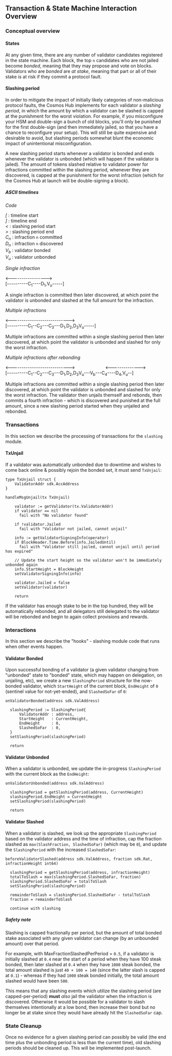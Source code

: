 ## Transaction & State Machine Interaction Overview

### Conceptual overview

#### States

At any given time, there are any number of validator candidates registered in the state machine.
Each block, the top `n` candidates who are not jailed become *bonded*, meaning that they may propose and vote on blocks.
Validators who are *bonded* are *at stake*, meaning that part or all of their stake is at risk if they commit a protocol fault.

#### Slashing period

In order to mitigate the impact of initially likely categories of non-malicious protocol faults, the Cosmos Hub implements for each validator
a *slashing period*, in which the amount by which a validator can be slashed is capped at the punishment for the worst violation. For example,
if you misconfigure your HSM and double-sign a bunch of old blocks, you'll only be punished for the first double-sign (and then immediately jailed,
so that you have a chance to reconfigure your setup). This will still be quite expensive and desirable to avoid, but slashing periods somewhat blunt
the economic impact of unintentional misconfiguration.

A new slashing period starts whenever a validator is bonded and ends whenever the validator is unbonded (which will happen if the validator is jailed).
The amount of tokens slashed relative to validator power for infractions committed within the slashing period, whenever they are discovered, is capped
at the punishment for the worst infraction (which for the Cosmos Hub at launch will be double-signing a block).

##### ASCII timelines

*Code*

*[*   : timeline start  
*]*   : timeline end  
*<*   : slashing period start  
*>*   : slashing period end  
*C<sub>n</sub>* : infraction `n` committed  
*D<sub>n</sub>* : infraction `n` discovered  
*V<sub>b</sub>* : validator bonded  
*V<sub>u</sub>* : validator unbonded  

*Single infraction*

<----------------->   
[----------C<sub>1</sub>----D<sub>1</sub>,V<sub>u</sub>-----]

A single infraction is committed then later discovered, at which point the validator is unbonded and slashed at the full amount for the infraction.

*Multiple infractions*

<---------------------------->   
[----------C<sub>1</sub>--C<sub>2</sub>---C<sub>3</sub>---D<sub>1</sub>,D<sub>2</sub>,D<sub>3</sub>V<sub>u</sub>-----]

Multiple infractions are committed within a single slashing period then later discovered, at which point the validator is unbonded and slashed for only the worst infraction.

*Multiple infractions after rebonding*


<---------------------------->&nbsp;&nbsp;&nbsp;&nbsp;&nbsp;&nbsp;&nbsp;&nbsp;&nbsp;&nbsp;&nbsp;&nbsp;&nbsp;&nbsp;&nbsp;&nbsp;&nbsp;&nbsp;&nbsp;&nbsp;&nbsp;&nbsp;&nbsp;&nbsp;<-------------->  
[----------C<sub>1</sub>--C<sub>2</sub>---C<sub>3</sub>---D<sub>1</sub>,D<sub>2</sub>,D<sub>3</sub>V<sub>u</sub>---V<sub>b</sub>---C<sub>4</sub>----D<sub>4</sub>,V<sub>u</sub>--]

Multiple infractions are committed within a single slashing period then later discovered, at which point the validator is unbonded and slashed for only the worst infraction.
The validator then unjails themself and rebonds, then commits a fourth infraction - which is discovered and punished at the full amount, since a new slashing period started
when they unjailed and rebonded.

### Transactions

In this section we describe the processing of transactions for the `slashing` module.

#### TxUnjail

If a validator was automatically unbonded due to downtime and wishes to come back online &
possibly rejoin the bonded set, it must send `TxUnjail`:

```golang
type TxUnjail struct {
    ValidatorAddr sdk.AccAddress
}

handleMsgUnjail(tx TxUnjail)

    validator := getValidator(tx.ValidatorAddr)
    if validator == nil
      fail with "No validator found"

    if !validator.Jailed
      fail with "Validator not jailed, cannot unjail"

    info := getValidatorSigningInfo(operator)
    if BlockHeader.Time.Before(info.JailedUntil)
      fail with "Validator still jailed, cannot unjail until period has expired"

    // Update the start height so the validator won't be immediately unbonded again
    info.StartHeight = BlockHeight
    setValidatorSigningInfo(info)

    validator.Jailed = false
    setValidator(validator)

    return
```

If the validator has enough stake to be in the top hundred, they will be automatically rebonded,
and all delegators still delegated to the validator will be rebonded and begin to again collect
provisions and rewards.

### Interactions

In this section we describe the "hooks" - slashing module code that runs when other events happen.

#### Validator Bonded

Upon successful bonding of a validator (a given validator changing from "unbonded" state to "bonded" state,
which may happen on delegation, on unjailing, etc), we create a new `SlashingPeriod` structure for the
now-bonded validator, which `StartHeight` of the current block, `EndHeight` of `0` (sentinel value for not-yet-ended),
and `SlashedSoFar` of `0`:

```golang
onValidatorBonded(address sdk.ValAddress)

  slashingPeriod := SlashingPeriod{
      ValidatorAddr : address,
      StartHeight   : CurrentHeight,
      EndHeight     : 0,    
      SlashedSoFar  : 0,
  }
  setSlashingPeriod(slashingPeriod)
  
  return
```

#### Validator Unbonded

When a validator is unbonded, we update the in-progress `SlashingPeriod` with the current block as the `EndHeight`:

```golang
onValidatorUnbonded(address sdk.ValAddress)

  slashingPeriod = getSlashingPeriod(address, CurrentHeight)
  slashingPeriod.EndHeight = CurrentHeight
  setSlashingPeriod(slashingPeriod)

  return
```

#### Validator Slashed

When a validator is slashed, we look up the appropriate `SlashingPeriod` based on the validator
address and the time of infraction, cap the fraction slashed as `max(SlashFraction, SlashedSoFar)`
(which may be `0`), and update the `SlashingPeriod` with the increased `SlashedSoFar`:

```golang
beforeValidatorSlashed(address sdk.ValAddress, fraction sdk.Rat, infractionHeight int64)
  
  slashingPeriod = getSlashingPeriod(address, infractionHeight)
  totalToSlash = max(slashingPeriod.SlashedSoFar, fraction)
  slashingPeriod.SlashedSoFar = totalToSlash
  setSlashingPeriod(slashingPeriod)

  remainderToSlash = slashingPeriod.SlashedSoFar - totalToSlash
  fraction = remainderToSlash

  continue with slashing
```

##### Safety note

Slashing is capped fractionally per period, but the amount of total bonded stake associated with any given validator can change (by an unbounded amount) over that period.

For example, with MaxFractionSlashedPerPeriod = `0.5`, if a validator is initially slashed at `0.4` near the start of a period when they have 100 steak bonded,
then later slashed at `0.4` when they have `1000` steak bonded, the total amount slashed is just `40 + 100 = 140` (since the latter slash is capped at `0.1`) - 
whereas if they had `1000` steak bonded initially, the total amount slashed would have been `500`.

This means that any slashing events which utilize the slashing period (are capped-per-period) **must** *also* jail the validator when the infraction is discovered.
Otherwise it would be possible for a validator to slash themselves intentionally at a low bond, then increase their bond but no longer be at stake since they would have already hit the `SlashedSoFar` cap.

### State Cleanup

Once no evidence for a given slashing period can possibly be valid (the end time plus the unbonding period is less than the current time),
old slashing periods should be cleaned up. This will be implemented post-launch.
